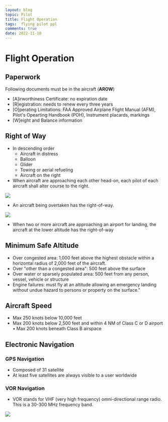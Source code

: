 ```yaml
---
layout: blog
topic: Pilot
title: Flight Operation
tags:  flying pilot ppl
comments: true
date: 2022-11-18
---
```


# Flight Operation

## Paperwork

Following documents must be in the aircraft (**AROW**)
- [A]irworthiness Certificate: no expiration date
- [R]egistration: needs to renew every three years
- [O]perating Limitations: FAA Approved Airplane Flight Manual (AFM), Pilot's Opearting Handbook (POH), Instrument placards, markings
- [W]eight and Balance information

## Right of Way

- In descending order
  - Aircraft in distress
  - Balloon
  - Glider
  - Towing or aerial refueling
  - Aircraft on the right
- When aircraft are approaching each other head-on, each pilot of each aircraft shall alter course to the right.

![](/assets/2022-11-18-22-49-20.png)

- An aircraft being overtaken has the right-of-way. 

![](/assets/2022-11-18-22-49-38.png)

- When two or more aircraft are approaching an airport for landing, the aircraft at the lower altitude has the right-of-way

## Minimum Safe Altitude

- Over congested area: 1,000 feet above the highest obstacle within a horizontal radius of 2,000 feet of the aircraft.
- Over "other than a congested area": 500 feet above the surface
- Over water or sparsely populated area: 500 feet from any person, vessel, vehicle or structure
- Engine failures: must fly at an altitude allowing an emergency landing without undue hazard to persons or property on the surface."

## Aircraft Speed

- Max 250 knots below 10,000 feet
- Max 200 knots below 2,500 feet and within 4 NM of Class C or D airport
• Max 200 knots beneath Class B airspace 

## Electronic Navigation

### GPS Navigation

- Composed of 31 satellite 
- At least five satellites are always visible to a user worldwide

### VOR Navigation
- VOR stands for VHF (very high frequency) omni-directional range radio. This is a 30-300 MHz frequency band.

![](/assets/2022-11-22-22-09-56.png)



